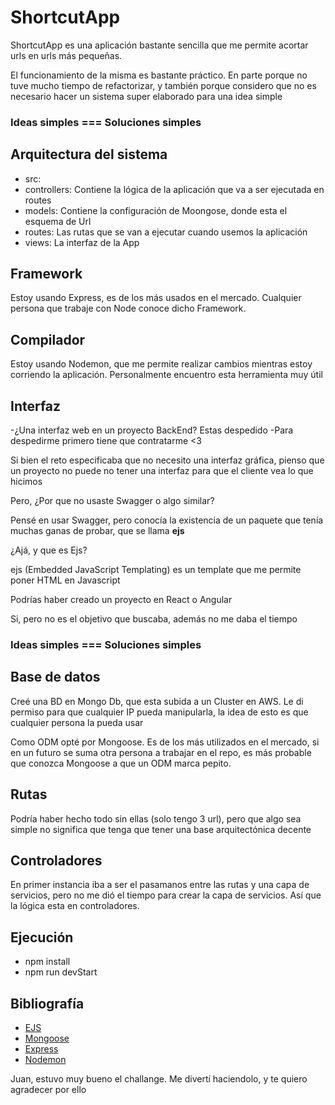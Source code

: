 # ShortcutApp


ShortcutApp es una aplicación bastante sencilla que me permite acortar urls en urls más pequeñas.

El funcionamiento de la misma es bastante práctico. En parte porque no tuve mucho tiempo de refactorizar, y también porque considero que no es necesario hacer un sistema super elaborado para una idea simple

### Ideas simples === Soluciones simples

## Arquitectura del sistema


- src:
-   controllers: Contiene la lógica de la aplicación que va a ser ejecutada en routes    
-   models: Contiene la configuración de Moongose, donde esta el esquema de Url
-   routes: Las rutas que se van a ejecutar cuando usemos la aplicación
-   views: La interfaz de la App

## Framework

Estoy usando Express, es de los más usados en el mercado. Cualquier persona que trabaje con Node conoce dicho Framework.

## Compilador

Estoy usando Nodemon, que me permite realizar cambios mientras estoy corriendo la aplicación. Personalmente encuentro esta herramienta muy útil

## Interfaz

-¿Una interfaz web en un proyecto BackEnd? Estas despedido 
-Para despedirme primero tiene que contratarme <3

Si bien el reto especificaba que no necesito una interfaz gráfica, pienso que un proyecto no puede no tener una interfaz para que el cliente vea lo que hicimos

Pero, ¿Por que no usaste Swagger o algo similar?

Pensé en usar Swagger, pero conocía la existencia de un paquete que tenía muchas ganas de probar, que se llama **ejs**

¿Ajá, y que es Ejs?

ejs (Embedded JavaScript Templating) es un template que me permite poner HTML en Javascript

Podrías haber creado un proyecto en React o Angular

Si, pero no es el objetivo que buscaba, además no me daba el tiempo

### Ideas simples === Soluciones simples

## Base de datos

Creé una BD en Mongo Db, que esta subida a un Cluster en AWS. Le di permiso para que cualquier IP pueda manipularla, la idea de esto es que cualquier persona la pueda usar

Como ODM opté por Mongoose. Es de los más utilizados en el mercado, si en un futuro se suma otra persona a trabajar en el repo, es más probable que conozca Mongoose a que un ODM marca pepito.

## Rutas

Podría haber hecho todo sin ellas (solo tengo 3 url), pero que algo sea simple no significa que tenga que tener una base arquitectónica decente

## Controladores

En primer instancia iba a ser el pasamanos entre las rutas y una capa de servicios, pero no me dió el tiempo para crear la capa de servicios.
Así que la lógica esta en controladores.

## Ejecución
- npm install
- npm run devStart


## Bibliografía

- [EJS](https://ejs.co/)
- [Mongoose](https://mongoosejs.com/docs/)
- [Express](http://expressjs.com/)
- [Nodemon](https://www.npmjs.com/package/nodemon)


Juan, estuvo muy bueno el challange. Me divertí haciendolo, y te quiero agradecer por ello

